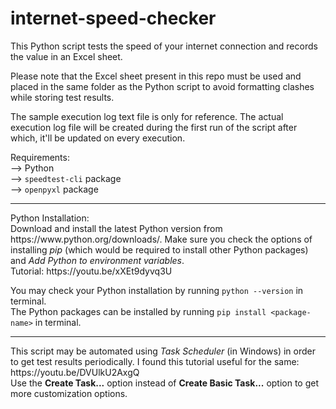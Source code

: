 # internet-speed-checker

This Python script tests the speed of your internet connection and records the value in an Excel sheet.

Please note that the Excel sheet present in this repo must be used and placed in the same folder as the Python script to avoid formatting clashes while storing test results.<br>

The sample execution log text file is only for reference. The actual execution log file will be created during the first run of the script after which, it'll be updated on every execution.

Requirements:<br>
--> Python<br>
--> `speedtest-cli` package<br>
--> `openpyxl` package

<hr>
Python Installation:<br>
Download and install the latest Python version from https://www.python.org/downloads/. Make sure you check the options of installing <i>pip</i> (which would be required to install other Python packages) and <i>Add Python to environment variables</i>.<br>
Tutorial: https://youtu.be/xXEt9dyvq3U<br>

You may check your Python installation by running `python --version` in terminal.<br>
The Python packages can be installed by running `pip install <package-name>` in terminal.<br>

<hr>
This script may be automated using <i>Task Scheduler</i> (in Windows) in order to get test results periodically. I found this tutorial useful for the same: https://youtu.be/DVUlkU2AxgQ<br>
Use the <b>Create Task...</b> option instead of <b>Create Basic Task...</b> option to get more customization options.
